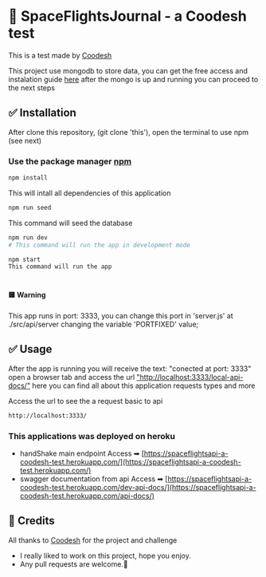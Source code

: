 # 🚀 SpaceFlightsJournal - a Coodesh test

This is a test made by [Coodesh](https://coodesh.com/)

This project use mongodb to store data, you can get the free access and instalation guide [here](https://docs.mongodb.com/manual/installation/) after the mongo is up and running you can proceed to the next steps

## ✅ Installation

After clone this repository, (git clone 'this'), open the terminal to use npm (see next)

### Use the package manager [npm](https://www.npmjs.com/)

```bash
npm install
```
This will intall all dependencies of this application

```bash
npm run seed
```
This command will seed the database

```bash
npm run dev
# This command will run the app in development mode
```

```bash
npm start
This command will run the app
```
#
#### 🟨 Warning
This app runs in port: 3333, you can change this port in 'server.js' at ./src/api/server
changing the variable 'PORTFIXED' value;

## ✅ Usage

After the app is running you will receive the text: "conected at port: 3333"
open a browser tab and access the url ["http://localhost:3333/local-api-docs/"]() here you can find all about this application requests types and more

Access the url to see the a request basic to api
```bash
http://localhost:3333/
```

### This applications was deployed on heroku
- handShake main endpoint
Access ➡ [https://spaceflightsapi-a-coodesh-test.herokuapp.com/](https://spaceflightsapi-a-coodesh-test.herokuapp.com/)
- swagger documentation from api
Access ➡ [https://spaceflightsapi-a-coodesh-test.herokuapp.com/dev-api-docs/](https://spaceflightsapi-a-coodesh-test.herokuapp.com/api-docs/)

## 🎯 Credits
All thanks to [Coodesh](https://coodesh.com/) for the project and challenge

- I really liked to work on this project, hope you enjoy.
- Any pull requests are welcome.🚀